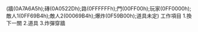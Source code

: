(牆(0A7A6A5h);磚(0A0522Dh);路(0FFFFFFh);門(00FF00h);玩家(0FF0000h);敵人1(0FF69B4h);敵人2(00069B4h);爆炸(0F59B00h);道具未定)
工作項目
1.換下一關
2.道具
3.炸彈穿牆
